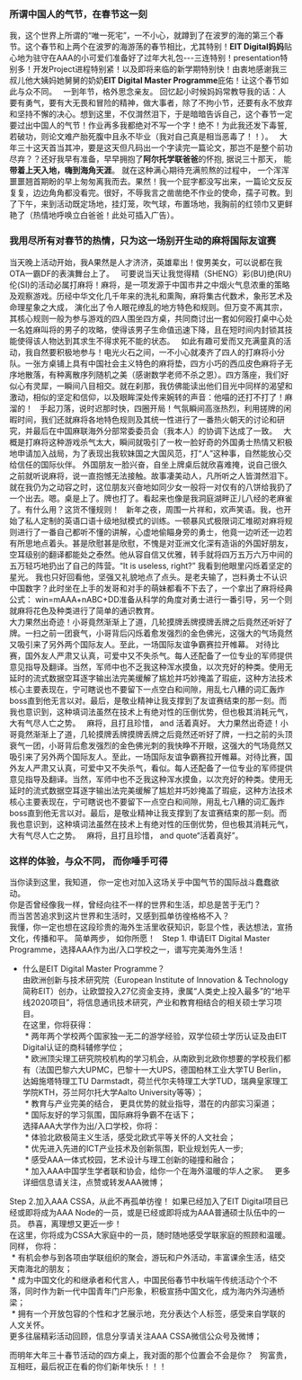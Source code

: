 ### 所谓中国人的气节，在春节这一刻
我，这个世界上所谓的“唯一死宅”，一不小心，就蹲到了在波罗的海的第三个春节。这个春节和上两个在波罗的海游荡的春节相比，尤其特别！**EIT Digital妈妈**贴心地为驻守在AAA的小可爱们准备好了过年大礼包---三连特别！presentation特别多！开发Project进程特别紧！以及即将来临的新学期特别快！由衷地感谢我三叔儿他大姨妈她舅舅的奶奶**EIT Digital Master Programme**庇佑！让这个春节如此与众不同。   
一到年节，格外思念亲友。 回忆起小时候妈妈常教导我的话：人要有勇气，要有大无畏和冒险的精神，做大事者，除了不拘小节，还要有永不放弃和坚持不懈的决心。想到这里，不仅潸然泪下，于是暗暗告诉自己，这个春节一定要过出中国人的气节！作业再多我都绝对不写一个字！绝不！为此我还发下毒誓, 若破功，则论文难产胎死腹中且永不毕业（我对自己真是相当恶毒了！！）。   
大年三十这天首当其冲，要是这天但凡码出一个字读完一篇论文，那岂不是整个前功尽弃？？还好我早有准备，早早拥抱了**阿尔托学联爸爸**的怀抱, 据说三十那天， 能**带着上天入地，嗨到海角天涯**。 就在这种满心期待充满煎熬的过程中， 一个浑浑噩噩翘首期盼的早上匆匆离我而去。果然！我一个屁字都没写出来，一篇论文反反复复，边边角角都没看完。很好，不辱我言之凿凿绝不作业的使命，孺子可教。到了下午，来到活动既定场地，挂灯笼，吹气球，布置场地，我胸前的红领巾又更鲜艳了（热情地呼唤立白爸爸！此处可插入广告）。
### 我用尽所有对春节的热情，只为这一场别开生动的麻将国际友谊赛
当天晚上活动开始，我A果然是人才济济，英雄辈出！俊男美女，可以说都在我OTA一霸DF的表演舞台上了。  
可要说当天让我觉得精（SHENG）彩(BU)绝(RU)伦(SI)的活动必属打麻将！麻将，是一项发源于中国市井之中烟火气息浓重的策略及观察游戏。历经中华文化几千年来的洗礼和熏陶，麻将集古代数术，象形艺术及命理星象之大成， 演化出了令人眼花缭乱的地方特色和规则。但万变不离其宗，其核心规则一般为参与游戏的四人围坐四方桌，共同商讨出一套如何殴打桌中心处一名姓麻叫将的男子的攻略，使得该男子生命值迅速下降，且在短时间内封锁其技能使得该人物达到其求生不得求死不能的状态。   
如此有趣可爱而又充满童真的活动，我自然要积极地参与！电光火石之间，一不小心就凑齐了四人的打麻将小分队。一张方桌铺上具有中国社会主义特色的麻将垫，四方小巧的西瓜皮色麻将子无序地散落，有种离散序列随机之美（感谢数学老师不杀之恩）。四方落座，我们好似心有灵犀，一瞬间八目相交。就在刹那，我仿佛能读出他们目光中同样的渴望和激动，相似的坚定和信仰，以及眼眸深处传来婉转的声音：他喵的还打不打了！麻溜的！   
手起刀落，说时迟那时快，四圈开局！气氛瞬间高涨热烈，利用搓牌的闲暇时间，我们还就麻将各地特色规则及其统一性进行了一番热火朝天的讨论和研究，并最后在中国麻联海外分部常委委员会（我本人）的协调下达成了一致。  
大概是打麻将这种游戏杀气太大，瞬间就吸引了一枚一脸好奇的外国勇士热情又积极地申请加入战局，为了表现出我软妹国之大国风范，打“人”这种事，自然能放心交给信任的国际伙伴。
外国朋友一脸兴奋，自坐上牌桌后就欣喜难掩，说自己很久之前就听说麻将，说一直抱憾无法接触。故事凄美动人，凡所听之人皆潸然泪下。就在我仍为之动容之时，这位朋友兴奋地如同少女一般将一对仅有的八饼给我扔了一个出去。嗯。桌是上了。牌也打了。看起来也像是我洞庭湖畔正儿八经的老麻雀了。有什么用？这货不懂规则！  
新年之夜，周围一片祥和，欢声笑语。我，也开始了私人定制的英语口语十级地狱模式的训练。一顿暴风式极限词汇堆砌对麻将规则进行了一番自己都听不懂的讲解，心虚地偷瞄身旁的勇士，他竟一边听还一边若有所思地点着头。甚是欣慰甚是欣慰，不愧是对亚洲文化深有造诣的外国好朋友，空耳级别的翻译都能处之泰然。他从容自信又优雅，转手就将四万五万六万中间的五万轻巧地扔出了自己的阵营。“It is useless, right?” 我看到他眼里闪烁着坚定的星光。
我也只好回看他，坚强又礼貌地点了点头。是老夫输了，岂料勇士不认识中国数字？此时坐在上手的发哥和对手的萌妹都看不下去了，一个拿出了麻将经典公式： win=mAAA+nABC+DD准备从科学的角度对勇士进行一番引导，另一个则就麻将花色及种类进行了简单的通识教育。  
大力果然出奇迹！小哥竟然渐渐上了道，几轮摸牌丢牌摸牌丢牌之后竟然还听好了牌。一扫之前一团衰气，小哥背后闪烁着愈发强烈的金色佛光，这强大的气场竟然又吸引来了另外两个国际友人。至此，一场国际友谊争霸赛拉开帷幕。 对待比赛，国外友人严肃又认真，可爱中又不失杀气。每人还配备了一位专业的军师提供意见指导及翻译。当然，军师中也不乏我这种浑水摸鱼，以次充好的种类。使用无延时的流式数据空耳逐字输出法完美缓解了尴尬并巧妙掩盖了瑕疵，这种方法技术核心主要表现在，宁可瞎说也不要留下一点空白和间隙，用乱七八糟的词汇轰炸boss直到他无言以对。最后，是敬业精神让我支撑到了友谊赛结束的那一刻。而我也意识到，这种填词法虽然在技术上有绝对性的压倒优势，但也极其消耗元气，大有气尽人亡之势。  
麻将，且打且珍惜， and 活着真好。
大力果然出奇迹！小哥竟然渐渐上了道，几轮摸牌丢牌摸牌丢牌之后竟然还听好了牌，一扫之前的头顶衰气一团，小哥背后愈发强烈的金色佛光刺的我快睁不开眼，这强大的气场竟然又吸引来了另外两个国际友人。至此，一场国际友谊争霸赛拉开帷幕。对待比赛，国外友人严肃又认真，可爱中又不失杀气，看似。每人还配备了一位专业的军师提供意见指导及翻译。当然，军师中也不乏我这种浑水摸鱼，以次充好的种类。使用无延时的流式数据空耳逐字输出法完美缓解了尴尬并巧妙掩盖了瑕疵，这种方法技术核心主要表现在，宁可瞎说也不要留下一点空白和间隙，用乱七八糟的词汇轰炸boss直到他无言以对。最后，是敬业精神让我支撑到了友谊赛结束的那一刻。而我也意识到，这种填词法虽然在技术上有绝对性的压倒优势，但也极其消耗元气，大有气尽人亡之势。  
麻将，且打且珍惜， and quote“活着真好”。
### 这样的体验，与众不同， 而你唾手可得
当你读到这里，我知道， 你一定也对加入这场关乎中国气节的国际战斗蠢蠢欲动。  
你是否曾经像我一样，曾经向往不一样的世界和生活，却总是苦于无门？  
而当苦苦追求到这片世界和生活时，又感到孤单彷徨格格不入？  
我懂，你一定也想在这段珍贵的海外生活里收获知识，彰显个性，表达想法，宣扬文化，传播和平。 简单两步， 如你所愿！  
Step 1. 申请EIT Digital Master Programme，选择AAA作为出/入口学校之一，谱写完美海外生活！   
* 什么是EIT Digital Master Programme？   
由欧洲创新与技术研究院（European Institute of Innovation & Technology简称EIT）创办，让欧盟投入27亿资金支持，隶属“人类史上投入最多”的“地平线2020项目”，将信息通讯技术研究，产业和教育相结合的相关硕士学习项目。  
在这里，你将获得：   
  * 两年两个学校两个国家独一无二的游学经验，双学位硕士学历认证及由EIT Digital认证的商科辅修学位；  
  * 欧洲顶尖理工研究院校机构的学习机会，从南欧到北欧你想要的学校我们都有（法国巴黎六大UPMC，巴黎十一大UPS，德国柏林工业大学TU Berlin，达姆施塔特理工TU Darmstadt，荷兰代尔夫特理工大学TUD，瑞典皇家理工学院KTH，芬兰阿尔托大学Aalto University等等）；  
  * 教育与产业完美的结合， 更具优势的就业指导，潜在的内部实习渠道；  
  * 国际友好的学习氛围，国际麻将争霸不在话下；  
选择AAA大学作为出/入口学校，你将：  
  * 体验北欧极简主义生活，感受北欧式平等关怀的人文社会；  
  * 优先进入先进的ICT产业技术及创新氛围，职业规划先人一步;  
  * 感受AAA一体式校园，艺术设计与理工创新的碰撞和融合；  
  * 加入AAA中国学生学者联和协会，给你一个在海外温暖的华人之家。  
更多详细信息请关注，点赞或转发AAA微博；

Step 2.加入AAA CSSA，从此不再孤单彷徨！
如果已经加入了EIT Digital项目已经或即将成为AAA Node的一员，或是已经或即将成为AAA普通硕士队伍中的一员。 恭喜，离理想又更近一步！  
在这里，你将成为CSSA大家庭中的一员，随时随地感受学联家庭的照顾和温暖。 同样， 你将：  
  * 有机会参与到各项由学联组织的聚会，游玩和户外活动，丰富课余生活，结交天南海北的朋友；  
  * 成为中国文化的和继承者和代言人，中国民俗春节中秋端午传统活动个个不落，同时作为新一代中国青年门户形象，积极宣扬中国文化，成为海内外沟通桥梁；  
  * 拥有一个开放包容的个性和才艺展示地，充分表达个人标签，感受来自学联的人文关怀。  
更多往届精彩活动回顾，信息分享请关注AAA CSSA微信公众号及微博；  

而明年大年三十春节活动的四方桌上，我对面的那个位置会不会是你？   
狗富贵，互相旺，最后祝正在看的你们新年快乐！！！  



